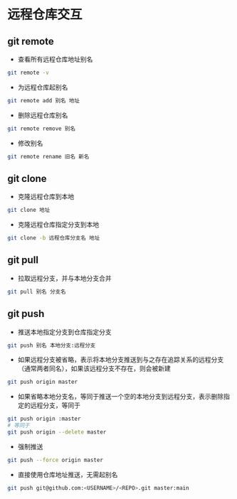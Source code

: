 # 远程仓库交互

## git remote

- 查看所有远程仓库地址别名

```bash
git remote -v
```

- 为远程仓库起别名

```bash
git remote add 别名 地址
```

- 删除远程仓库别名

```bash
git remote remove 别名
```

- 修改别名

```bash
git remote rename 旧名 新名
```

## git clone

- 克隆远程仓库到本地

```bash
git clone 地址
```

- 克隆远程仓库指定分支到本地

```bash
git clone -b 远程仓库分支名 地址
```

## git pull

- 拉取远程分支，并与本地分支合并

```bash
git pull 别名 分支名
```

## git push

- 推送本地指定分支到仓库指定分支

```bash
git push 别名 本地分支:远程分支
```

- 如果远程分支被省略，表示将本地分支推送到与之存在追踪关系的远程分支（通常两者同名），如果该远程分支不存在，则会被新建

```bash
git push origin master
```

- 如果省略本地分支名，等同于推送一个空的本地分支到远程分支，表示删除指定的远程分支，等同于

```bash
git push origin :master
# 等同于
git push origin --delete master
```

- 强制推送

```bash
git push --force origin master
```

- 直接使用仓库地址推送，无需起别名

```bash
git push git@github.com:<USERNAME>/<REPO>.git master:main
```

